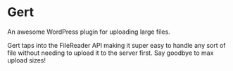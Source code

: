 # Gert

An awesome WordPress plugin for uploading large files. 

Gert taps into the FileReader API making it super easy to handle any sort of file without needing to upload it to the server first. Say goodbye to max upload sizes!